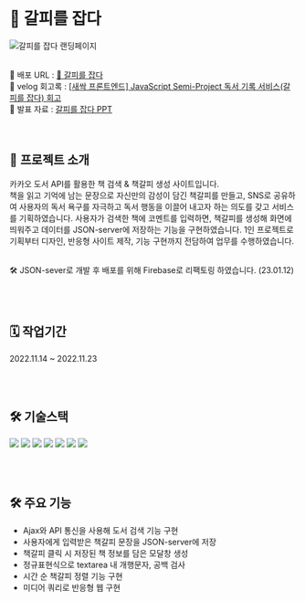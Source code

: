 # 🔖 갈피를 잡다
<img src="https://github.com/gyulls2/semi_project_firebase/assets/117346967/6c4fa95f-3dfa-4996-9013-33103faa6377" alt="갈피를 잡다 랜딩페이지" />
<br/><br/>

🔗 배포 URL : [🔖 갈피를 잡다](https://sesac-5cabd.web.app/)   <br/>
🔗 velog 회고록 : [[새싹 프론트엔드] JavaScript Semi-Project 독서 기록 서비스(갈피를 잡다) 회고](https://velog.io/@tangerine/SeSAC-JavaScript-Semi-Project)  <br/>
🔗 발표 자료 : [갈피를 잡다 PPT](https://drive.google.com/file/d/12AJS8CNLvBWyjumjQwZr32F0RhiSBPms/view?usp=sharing)
<br/><br/><br/>

## 🔖 프로젝트 소개

카카오 도서 API를 활용한 책 검색 & 책갈피 생성 사이트입니다. <br/>
책을 읽고 기억에 남는 문장으로 자신만의 감성이 담긴 책갈피를 만들고, SNS로 공유하여 사용자의 독서 욕구를 자극하고 독서 행동을 이끌어 내고자 하는 의도를 갖고 서비스를 기획하였습니다. 사용자가 검색한 책에 코멘트를 입력하면, 책갈피를 생성해 화면에 띄워주고 데이터를 JSON-server에 저장하는 기능을 구현하였습니다. 1인 프로젝트로 기획부터 디자인, 반응형 사이트 제작, 기능 구현까지 전담하여 업무를 수행하였습니다.
<br/><br/>

🛠️ JSON-sever로 개발 후 배포를 위해 Firebase로 리팩토링 하였습니다. (23.01.12)

<br/><br/>

## 🗓 작업기간

2022.11.14 ~ 2022.11.23

<br/><br/>

## 🛠 기술스택

<img src="https://img.shields.io/badge/HTML5-E34F26?style=flat-square&logo=HTML5&logoColor=white"/> <img src="https://img.shields.io/badge/CSS3-1572B6?style=flat-square&logo=CSS3&logoColor=white"/> <img src="https://img.shields.io/badge/Javascript-F7DF1E?style=flat-square&logo=Javascript&logoColor=white"/> <img src="https://img.shields.io/badge/jQuery-0769AD?style=flat-square&logo=jQuery&logoColor=white"/> <img src="https://img.shields.io/badge/JSON-000000?style=flat-square&logo=json&logoColor=white"/> <img src="https://img.shields.io/badge/Firebase-FFCA28?style=flat-square&logo=firebase&logoColor=black"/> <img src="https://img.shields.io/badge/Github-181717?style=flat-square&logo=Github&logoColor=white"/>

<br/><br/>

## 🛠 주요 기능

- Ajax와 API 통신을 사용해 도서 검색 기능 구현
- 사용자에게 입력받은 책갈피 문장을 JSON-server에 저장
- 책갈피 클릭 시 저장된 책 정보를 담은 모달창 생성
- 정규표현식으로 textarea 내 개행문자, 공백 검사
- 시간 순 책갈피 정렬 기능 구현
- 미디어 쿼리로 반응형 웹 구현

